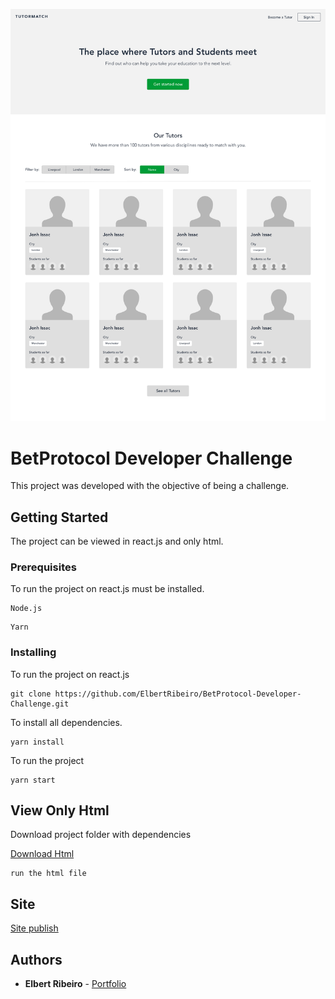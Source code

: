 ![Design preview for the Social media dashboard with theme switcher coding challenge](./assets/images/Landing-Page.jpg)

# BetProtocol Developer Challenge

This project was developed with the objective of being a challenge.

## Getting Started

The project can be viewed in react.js and only html.

### Prerequisites

To run the project on react.js must be installed.

```
Node.js
```

```
Yarn
```

### Installing

To run the project on react.js


```
git clone https://github.com/ElbertRibeiro/BetProtocol-Developer-Challenge.git
```

To install all dependencies.

```
yarn install
```

To run the project

```
yarn start
```


## View Only Html

Download project folder with dependencies


[Download Html](./public)

```
run the html file
```

## Site

[Site publish](https://elbertribeiro.github.io/BetProtocol-Developer-Challenge/)

## Authors

* **Elbert Ribeiro** - [Portfolio](https://elbertribeiro.github.io/)

